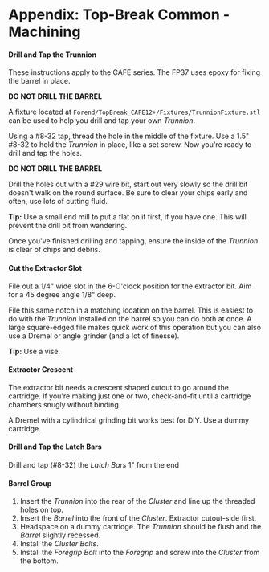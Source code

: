# Appendix: Top-Break Common - Machining

#### Drill and Tap the Trunnion
These instructions apply to the CAFE series. The FP37 uses epoxy for fixing the barrel in place.

**DO NOT DRILL THE BARREL**

A fixture located at `Forend/TopBreak_CAFE12+/Fixtures/TrunnionFixture.stl`
can be used to help you drill and tap your own *Trunnion*.

Using a \#8-32 tap, thread the hole in the middle of the fixture.
Use a 1.5" \#8-32 to hold the *Trunnion* in place, like a set screw.
Now you're ready to drill and tap the holes.

**DO NOT DRILL THE BARREL**

Drill the holes out with a \#29 wire bit, start out very slowly so the drill bit doesn't
walk on the round surface.
Be sure to clear your chips early and often, use lots of cutting fluid.

**Tip:** Use a small end mill to put a flat on it first, if you have one.
This will prevent the drill bit from wandering.

Once you've finished drilling and tapping, ensure the inside of the *Trunnion* is
clear of chips and debris.

#### Cut the Extractor Slot
File out a 1/4" wide slot in the 6-O'clock position for the extractor bit.
Aim for a 45 degree angle 1/8" deep.

File this same notch in a matching location on the barrel. This is easiest to do
with the *Trunnion* installed on the barrel so you can do both at once.
A large square-edged file makes quick work of this operation but you can also
use a Dremel or angle grinder (and a lot of finesse).

**Tip:** Use a vise.

#### Extractor Crescent
The extractor bit needs a crescent shaped cutout to go around the cartridge.
If you're making just one or two, check-and-fit until a cartridge chambers snugly without binding.

A Dremel with a cylindrical grinding bit works best for DIY.
Use a dummy cartridge.

#### Drill and Tap the Latch Bars
Drill and tap (#8-32) the *Latch Bars* 1" from the end

#### Barrel Group
1. Insert the *Trunnion* into the rear of the *Cluster* and line up the threaded
holes on top.
2. Insert the *Barrel* into the front of the *Cluster*.
Extractor cutout-side first.
3. Headspace on a dummy cartridge.
The *Trunnion* should be flush and the *Barrel* slightly recessed.
4. Install the *Cluster Bolts*.
6. Install the *Foregrip Bolt* into the *Foregrip* and screw into the *Cluster*
from the bottom.
